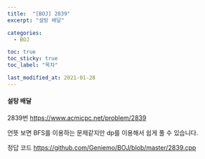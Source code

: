 ```yaml
---
title:  "[BOJ] 2839"
excerpt: "설탕 배달"

categories:
  - BOJ

toc: true
toc_sticky: true
toc_label: "목차"

last_modified_at: 2021-01-28
---
```


#### 설탕 배달

2839번 <https://www.acmicpc.net/problem/2839>

언뜻 보면 BFS를 이용하는 문제같지만 dp를 이용해서 쉽게 풀 수 있습니다.

정답 코드 <https://github.com/Geniemo/BOJ/blob/master/2839.cpp>